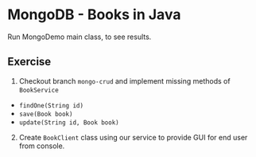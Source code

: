 # MongoDB - Books in Java

Run MongoDemo main class, to see results.

## Exercise

1. Checkout branch `mongo-crud` and implement missing methods of `BookService`
* `findOne(String id)`
* `save(Book book)`
* `update(String id, Book book)`

2. Create `BookClient` class using our service to provide GUI for end user from console. 

